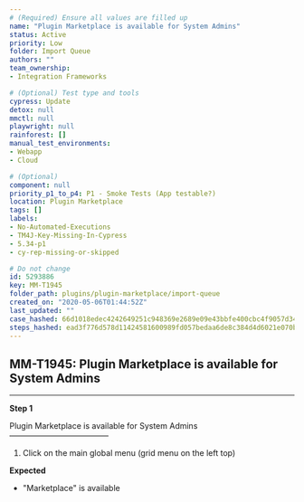 ```yaml
---
# (Required) Ensure all values are filled up
name: "Plugin Marketplace is available for System Admins"
status: Active
priority: Low
folder: Import Queue
authors: ""
team_ownership: 
- Integration Frameworks

# (Optional) Test type and tools
cypress: Update
detox: null
mmctl: null
playwright: null
rainforest: []
manual_test_environments: 
- Webapp
- Cloud

# (Optional)
component: null
priority_p1_to_p4: P1 - Smoke Tests (App testable?)
location: Plugin Marketplace
tags: []
labels: 
- No-Automated-Executions
- TM4J-Key-Missing-In-Cypress
- 5.34-p1
- cy-rep-missing-or-skipped

# Do not change
id: 5293886
key: MM-T1945
folder_path: plugins/plugin-marketplace/import-queue
created_on: "2020-05-06T01:44:52Z"
last_updated: ""
case_hashed: 66d1018edec4242649251c948369e2689e09e43bbfe400cbc4f9057d34b88f2e7296bcb729ba132cbf61256cb6959b1a
steps_hashed: ead3f776d578d11424581600989fd057bedaa6de8c384d4d6021e070b43607d91c261db5adf10adf6899efef0e7f6801
---
```


## MM-T1945: Plugin Marketplace is available for System Admins

---

**Step 1**

Plugin Marketplace is available for System Admins\
–––––––––––––––––––––––––

1. Click on the main global menu (grid menu on the left top)

**Expected**

- "Marketplace" is available
